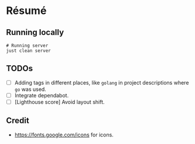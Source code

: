 # Résumé

## Running locally

```shell
# Running server
just clean server
```

## TODOs
- [ ] Adding tags in different places, like `golang` in project descriptions where `go` was used.
- [ ] Integrate dependabot.
- [ ] [Lighthouse score] Avoid layout shift.

## Credit
- https://fonts.google.com/icons for icons.
